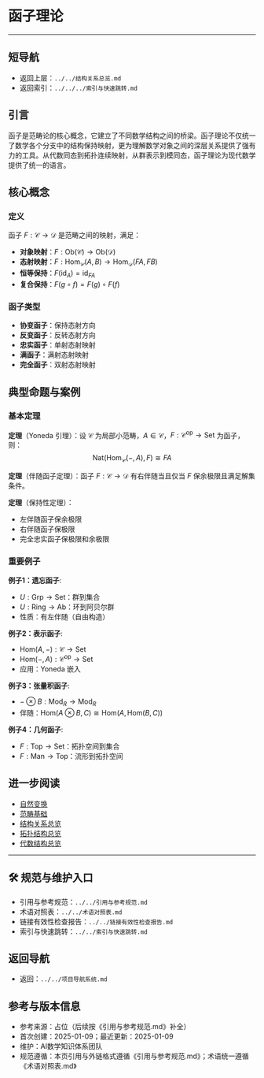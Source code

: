 # 函子理论

---

## 短导航

- 返回上层：`../../结构关系总览.md`
- 返回索引：`../../../索引与快速跳转.md`

## 引言

函子是范畴论的核心概念，它建立了不同数学结构之间的桥梁。函子理论不仅统一了数学各个分支中的结构保持映射，更为理解数学对象之间的深层关系提供了强有力的工具。从代数同态到拓扑连续映射，从群表示到模同态，函子理论为现代数学提供了统一的语言。

## 核心概念

### 定义

函子 $F: \mathcal{C} \to \mathcal{D}$ 是范畴之间的映射，满足：

- **对象映射**：$F: \text{Ob}(\mathcal{C}) \to \text{Ob}(\mathcal{D})$
- **态射映射**：$F: \text{Hom}_{\mathcal{C}}(A,B) \to \text{Hom}_{\mathcal{D}}(FA,FB)$
- **恒等保持**：$F(\text{id}_A) = \text{id}_{FA}$
- **复合保持**：$F(g \circ f) = F(g) \circ F(f)$

### 函子类型

- **协变函子**：保持态射方向
- **反变函子**：反转态射方向
- **忠实函子**：单射态射映射
- **满函子**：满射态射映射
- **完全函子**：双射态射映射

## 典型命题与案例

### 基本定理

**定理**（Yoneda 引理）：设 $\mathcal{C}$ 为局部小范畴，$A \in \mathcal{C}$，$F: \mathcal{C}^{\text{op}} \to \text{Set}$ 为函子，则：
$$\text{Nat}(\text{Hom}_{\mathcal{C}}(-,A), F) \cong FA$$

**定理**（伴随函子定理）：函子 $F: \mathcal{C} \to \mathcal{D}$ 有右伴随当且仅当 $F$ 保余极限且满足解集条件。

**定理**（保持性定理）：

- 左伴随函子保余极限
- 右伴随函子保极限
- 完全忠实函子保极限和余极限

### 重要例子

**例子1：遗忘函子**:

- $U: \text{Grp} \to \text{Set}$：群到集合
- $U: \text{Ring} \to \text{Ab}$：环到阿贝尔群
- 性质：有左伴随（自由构造）

**例子2：表示函子**:

- $\text{Hom}(A,-): \mathcal{C} \to \text{Set}$
- $\text{Hom}(-,A): \mathcal{C}^{\text{op}} \to \text{Set}$
- 应用：Yoneda 嵌入

**例子3：张量积函子**:

- $-\otimes B: \text{Mod}_R \to \text{Mod}_R$
- 伴随：$\text{Hom}(A \otimes B, C) \cong \text{Hom}(A, \text{Hom}(B,C))$

**例子4：几何函子**:

- $F: \text{Top} \to \text{Set}$：拓扑空间到集合
- $F: \text{Man} \to \text{Top}$：流形到拓扑空间

## 进一步阅读

- [自然变换](./自然变换.md)
- [范畴基础](./范畴基础.md)
- [结构关系总览](../结构关系总览.md)
- [拓扑结构总览](../../01-拓扑结构/拓扑结构总览.md)
- [代数结构总览](../../02-代数结构/代数结构总览.md)

---

## 🛠️ 规范与维护入口

- 引用与参考规范：`../../引用与参考规范.md`
- 术语对照表：`../../术语对照表.md`
- 链接有效性检查报告：`../../链接有效性检查报告.md`
- 索引与快速跳转：`../../索引与快速跳转.md`

## 返回导航

- 返回：`../../项目导航系统.md`

## 参考与版本信息

- 参考来源：占位（后续按《引用与参考规范.md》补全）
- 首次创建：2025-01-09；最近更新：2025-01-09
- 维护：AI数学知识体系团队
- 规范遵循：本页引用与外链格式遵循《引用与参考规范.md》；术语统一遵循《术语对照表.md》
